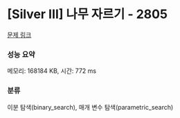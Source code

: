 # [Silver III] 나무 자르기 - 2805 

[문제 링크](https://www.acmicpc.net/problem/2805) 

### 성능 요약

메모리: 168184 KB, 시간: 772 ms

### 분류

이분 탐색(binary_search), 매개 변수 탐색(parametric_search)

